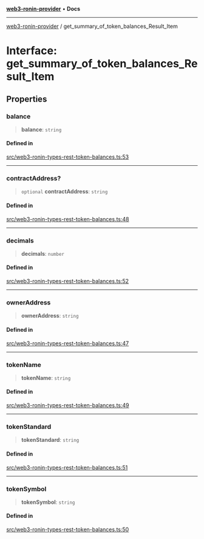 [**web3-ronin-provider**](../README.md) • **Docs**

***

[web3-ronin-provider](../globals.md) / get\_summary\_of\_token\_balances\_Result\_Item

# Interface: get\_summary\_of\_token\_balances\_Result\_Item

## Properties

### balance

> **balance**: `string`

#### Defined in

[src/web3-ronin-types-rest-token-balances.ts:53](https://github.com/chuacw/web3-ronin-provider/blob/74865f4cc367fda569b2ea12b7ca079db4fcf0a2/src/web3-ronin-types-rest-token-balances.ts#L53)

***

### contractAddress?

> `optional` **contractAddress**: `string`

#### Defined in

[src/web3-ronin-types-rest-token-balances.ts:48](https://github.com/chuacw/web3-ronin-provider/blob/74865f4cc367fda569b2ea12b7ca079db4fcf0a2/src/web3-ronin-types-rest-token-balances.ts#L48)

***

### decimals

> **decimals**: `number`

#### Defined in

[src/web3-ronin-types-rest-token-balances.ts:52](https://github.com/chuacw/web3-ronin-provider/blob/74865f4cc367fda569b2ea12b7ca079db4fcf0a2/src/web3-ronin-types-rest-token-balances.ts#L52)

***

### ownerAddress

> **ownerAddress**: `string`

#### Defined in

[src/web3-ronin-types-rest-token-balances.ts:47](https://github.com/chuacw/web3-ronin-provider/blob/74865f4cc367fda569b2ea12b7ca079db4fcf0a2/src/web3-ronin-types-rest-token-balances.ts#L47)

***

### tokenName

> **tokenName**: `string`

#### Defined in

[src/web3-ronin-types-rest-token-balances.ts:49](https://github.com/chuacw/web3-ronin-provider/blob/74865f4cc367fda569b2ea12b7ca079db4fcf0a2/src/web3-ronin-types-rest-token-balances.ts#L49)

***

### tokenStandard

> **tokenStandard**: `string`

#### Defined in

[src/web3-ronin-types-rest-token-balances.ts:51](https://github.com/chuacw/web3-ronin-provider/blob/74865f4cc367fda569b2ea12b7ca079db4fcf0a2/src/web3-ronin-types-rest-token-balances.ts#L51)

***

### tokenSymbol

> **tokenSymbol**: `string`

#### Defined in

[src/web3-ronin-types-rest-token-balances.ts:50](https://github.com/chuacw/web3-ronin-provider/blob/74865f4cc367fda569b2ea12b7ca079db4fcf0a2/src/web3-ronin-types-rest-token-balances.ts#L50)
